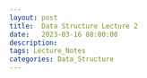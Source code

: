 ```yaml
---
layout: post
title:  Data Structure Lecture 2
date:   2023-03-16 08:00:00
description: 
tags: Lecture_Notes 
categories: Data_Structure
---
```

